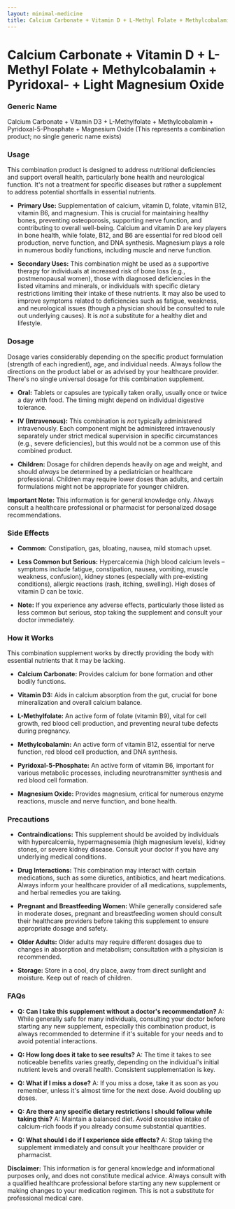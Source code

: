 ```yaml
---
layout: minimal-medicine
title: Calcium Carbonate + Vitamin D + L-Methyl Folate + Methylcobalamin + Pyridoxal- + Light Magnesium Oxide
---
```


# Calcium Carbonate + Vitamin D + L-Methyl Folate + Methylcobalamin + Pyridoxal- + Light Magnesium Oxide
### Generic Name
Calcium Carbonate + Vitamin D3 + L-Methylfolate + Methylcobalamin + Pyridoxal-5-Phosphate + Magnesium Oxide (This represents a combination product;  no single generic name exists)

### Usage

This combination product is designed to address nutritional deficiencies and support overall health, particularly bone health and neurological function.  It's not a treatment for specific diseases but rather a supplement to address potential shortfalls in essential nutrients.

* **Primary Use:**  Supplementation of calcium, vitamin D, folate, vitamin B12, vitamin B6, and magnesium. This is crucial for maintaining healthy bones, preventing osteoporosis, supporting nerve function, and contributing to overall well-being.  Calcium and vitamin D are key players in bone health, while folate, B12, and B6 are essential for red blood cell production, nerve function, and DNA synthesis. Magnesium plays a role in numerous bodily functions, including muscle and nerve function.

* **Secondary Uses:**  This combination might be used as a supportive therapy for individuals at increased risk of bone loss (e.g., postmenopausal women), those with diagnosed deficiencies in the listed vitamins and minerals, or individuals with specific dietary restrictions limiting their intake of these nutrients.  It may also be used to improve symptoms related to deficiencies such as fatigue, weakness, and neurological issues (though a physician should be consulted to rule out underlying causes).  It is *not* a substitute for a healthy diet and lifestyle.

### Dosage

Dosage varies considerably depending on the specific product formulation (strength of each ingredient), age, and individual needs.  Always follow the directions on the product label or as advised by your healthcare provider.  There's no single universal dosage for this combination supplement.  

* **Oral:** Tablets or capsules are typically taken orally, usually once or twice a day with food. The timing might depend on individual digestive tolerance.  

* **IV (Intravenous):** This combination is *not* typically administered intravenously.  Each component might be administered intravenously separately under strict medical supervision in specific circumstances (e.g., severe deficiencies), but this would not be a common use of this combined product.

* **Children:**  Dosage for children depends heavily on age and weight, and should *always* be determined by a pediatrician or healthcare professional.  Children may require lower doses than adults, and certain formulations might not be appropriate for younger children.

**Important Note:**  This information is for general knowledge only.  Always consult a healthcare professional or pharmacist for personalized dosage recommendations.


### Side Effects

* **Common:**  Constipation, gas, bloating, nausea, mild stomach upset.

* **Less Common but Serious:**  Hypercalcemia (high blood calcium levels – symptoms include fatigue, constipation, nausea, vomiting, muscle weakness, confusion), kidney stones (especially with pre-existing conditions), allergic reactions (rash, itching, swelling).  High doses of vitamin D can be toxic.

* **Note:** If you experience any adverse effects, particularly those listed as less common but serious, stop taking the supplement and consult your doctor immediately.


### How it Works

This combination supplement works by directly providing the body with essential nutrients that it may be lacking.

* **Calcium Carbonate:** Provides calcium for bone formation and other bodily functions.

* **Vitamin D3:**  Aids in calcium absorption from the gut, crucial for bone mineralization and overall calcium balance.

* **L-Methylfolate:** An active form of folate (vitamin B9), vital for cell growth, red blood cell production, and preventing neural tube defects during pregnancy.

* **Methylcobalamin:** An active form of vitamin B12, essential for nerve function, red blood cell production, and DNA synthesis.

* **Pyridoxal-5-Phosphate:** An active form of vitamin B6, important for various metabolic processes, including neurotransmitter synthesis and red blood cell formation.

* **Magnesium Oxide:** Provides magnesium, critical for numerous enzyme reactions, muscle and nerve function, and bone health.


### Precautions

* **Contraindications:** This supplement should be avoided by individuals with hypercalcemia, hypermagnesemia (high magnesium levels), kidney stones, or severe kidney disease. Consult your doctor if you have any underlying medical conditions.

* **Drug Interactions:** This combination may interact with certain medications, such as some diuretics, antibiotics, and heart medications.  Always inform your healthcare provider of all medications, supplements, and herbal remedies you are taking.

* **Pregnant and Breastfeeding Women:**  While generally considered safe in moderate doses, pregnant and breastfeeding women should consult their healthcare providers before taking this supplement to ensure appropriate dosage and safety.

* **Older Adults:** Older adults may require different dosages due to changes in absorption and metabolism; consultation with a physician is recommended.

* **Storage:** Store in a cool, dry place, away from direct sunlight and moisture. Keep out of reach of children.


### FAQs

* **Q: Can I take this supplement without a doctor's recommendation?** A: While generally safe for many individuals, consulting your doctor before starting any new supplement, especially this combination product, is always recommended to determine if it's suitable for your needs and to avoid potential interactions.

* **Q: How long does it take to see results?** A:  The time it takes to see noticeable benefits varies greatly, depending on the individual's initial nutrient levels and overall health.  Consistent supplementation is key.

* **Q: What if I miss a dose?** A:  If you miss a dose, take it as soon as you remember, unless it's almost time for the next dose.  Avoid doubling up doses.

* **Q:  Are there any specific dietary restrictions I should follow while taking this?** A:  Maintain a balanced diet. Avoid excessive intake of calcium-rich foods if you already consume substantial quantities.

* **Q: What should I do if I experience side effects?** A:  Stop taking the supplement immediately and consult your healthcare provider or pharmacist.


**Disclaimer:**  This information is for general knowledge and informational purposes only, and does not constitute medical advice.  Always consult with a qualified healthcare professional before starting any new supplement or making changes to your medication regimen.  This is not a substitute for professional medical care.
